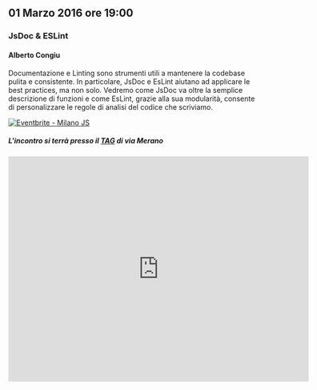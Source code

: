 ## 01 Marzo 2016 ore 19:00
### JsDoc & ESLint
#### Alberto Congiu <a href="https://twitter.com/4lbertoc" target="_blank" class="icon-twitter"></a>

Documentazione e Linting sono strumenti utili a mantenere la codebase pulita e consistente. In particolare, JsDoc e EsLint aiutano ad applicare le best practices, ma non solo. Vedremo come JsDoc va oltre la semplice descrizione di funzioni e come EsLint, grazie alla sua modularità, consente di personalizzare le regole di analisi del codice che scriviamo.

<a href="http://www.eventbrite.it/e/biglietti-milano-js-22134417639?ref=ebtn" target="_blank"><img src="https://www.eventbrite.it/custombutton?eid=22134417639" alt="Eventbrite - Milano JS" /></a>

##### L'incontro si terrà presso il [TAG](http://milano-merano.talentgarden.org) di via Merano
<div class="frame">
  <iframe src="https://www.google.com/maps/embed?pb=!1m18!1m12!1m3!1d2796.632823664467!2d9.21910805139425!3d45.49733823914957!2m3!1f0!2f0!3f0!3m2!1i1024!2i768!4f13.1!3m3!1m2!1s0x4786c71ed10a476b%3A0xd2ec0047ea24ab80!2sTalent+Garden+Milano+-+Merano!5e0!3m2!1sit!2sit!4v1452794238477" width="600" height="450" frameborder="0" style="border:0" allowfullscreen></iframe>
</div>
